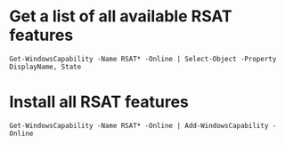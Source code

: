 
# Get a list of all available RSAT features 
`Get-WindowsCapability -Name RSAT* -Online | Select-Object -Property DisplayName, State`

# Install all RSAT features
`Get-WindowsCapability -Name RSAT* -Online | Add-WindowsCapability -Online`

